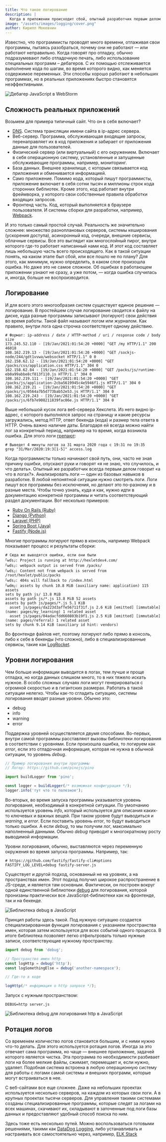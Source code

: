 ```yaml
---
title: Что такое логирование
description: |
  Когда в приложении происходит сбой, опытный разработчик первым делом спрашивает: «А что в логах?». Изучаем, что такое логирование и учимся анализировать логи
image: "/assets/images/logging/cover.png"
author: Кирилл Мокевнин
---
```


Известно, что программисты проводят много времени, отлаживая свои программы, пытаясь разобраться, почему они не работают — или работают неправильно. Когда говорят про отладку, обычно подразумевают либо отладочную печать, либо использование специальных программ – дебагеров. С их помощью отслеживается выполнение кода по шагам, во время которого видно, как меняется содержимое переменных. Эти способы хорошо работают в небольших программах, но в реальных приложениях быстро становятся неэффективными. 

![Дебагер JavaScript в WebStorm](/assets/images/logging/debugger.png)

## Сложность реальных приложений

Возьмем для примера типичный сайт. Что он в себя включает?

  * [DNS](https://guides.hexlet.io/dns/). Система трансляции имени сайта в ip-адрес сервера.
  * Веб-сервер. Программа, обслуживающая входящие запросы, перенаправляет их в код приложения и забирает от приложения данные для пользователей.
  * Физический сервер (или виртуальный) с его окружением. Включает в себя операционную систему, установленные и запущенные обслуживающие программы, например, мониторинг.
  * База данных. Внешнее хранилище, с которым связывается код приложения и обменивается информацией.
  * Само приложение. Помимо кода, который пишут программисты, приложение включает в себя сотни тысяч и миллионы строк кода сторонних библиотек. Кроме этого, код работает внутри фреймворка, у которого свои собственные правила обработки входящих запросов.
  * Фронтенд часть. Код, который выполняется в браузере пользователя. И системы сборки для разработки, например, [Webpack](https://guides.hexlet.io/webpack/).

<Banner name="intensive-devops"/>

И это только самый простой случай. Реальность же значительно сложнее: множество разноплановых серверов, системы кеширования (ускорения доступа), асинхронный код, очереди, внешние сервисы, облачные сервисы. Все это выглядит как многослойный пирог, внутри которого где-то работает написанный нами код. И этот код составляет лишь небольшую часть всего происходящего. Как в такой ситуации понять, на каком этапе был сбой, или все пошло не по плану? Для этого, как минимум, нужно определить, в каком слое произошла ошибка. Но даже это не самое сложное. Об ошибках в работающем приложении узнают не сразу, а уже потом, — когда ошибка случилась и, иногда, больше не воспроизводится.

## Логирование

И для всего этого многообразия систем существует единое решение — логирование. В простейшем случае логирование сводится к файлу на диске, куда разные программы записывают (логируют) свои действия во время работы. Такой файл называют логом или журналом. Как правило, внутри лога одна строчка соответствует одному действию.

```shell
# Формат: ip-address / date / HTTP-method / uri / response code / body size 
173.245.52.110 - [19/Jan/2021:01:54:20 +0000] "GET /my HTTP/1.1" 200 46018
108.162.219.13 - [19/Jan/2021:01:54:20 +0000] "GET /sockjs-node/244/gdt1vvwa/websocket HTTP/1.1" 0 0
162.158.62.12 - [19/Jan/2021:01:54:20 +0000] "GET /packs/css/application.css HTTP/1.1" 304 0
162.158.62.84 - [19/Jan/2021:01:54:20 +0000] "GET /packs/js/runtime-eb0a99abbe8cf813f110.js HTTP/1.1" 304 0
108.162.219.111 - [19/Jan/2021:01:54:20 +0000] "GET /packs/js/application-2cba5619945c4e5946f1.js HTTP/1.1" 304 0
108.162.219.21 - [19/Jan/2021:01:54:20 +0000] "GET /packs/js/0564a7b5d773bab52e53.js HTTP/1.1" 304 0
108.162.219.243 - [19/Jan/2021:01:54:20 +0000] "GET /packs/js/6fb7e908211839fac06e.js HTTP/1.1" 304 0
```

Выше небольшой кусок лога веб-сервера Хекслета. Из него видно ip-адрес, с которого выполнялся запрос на страницу и какие ресурсы загружались, метод HTTP, ответ бекенда (кода) и размер тела ответа в HTTP. Очень важно наличие даты. Благодаря ей всегда можно найти лог за конкретный период, например на то время, когда возникла ошибка. Для этого логи [грепают](https://ru.hexlet.io/courses/cli-basics/lessons/grep/theory_unit):

```shell
# Выведет 4 минуты логов за 31 марта 2020 года с 19:31 по 19:35
grep "31/Mar/2020:19:3[1-5]" access.log
```

Когда программисты только начинают свой путь, они, часто не зная причину ошибки, опускают руки и говорят «я не знаю, что случилось, и что делать». Опытный же разработчик всегда первым делом говорит «а что в логах?». Анализировать логи — один из базовых навыков в разработке. В любой непонятной ситуации нужно смотреть логи. Логи пишут все программы без исключения, но делают это по-разному и в разные места. Чтобы точно узнать, куда и как, нужно идти в документацию конкретной программы и читать соответствующий раздел документации. Вот несколько примеров:

* [Ruby On Rails (Ruby)](https://guides.rubyonrails.org/debugging_rails_applications.html#the-logger)
* [Django (Python)](https://docs.djangoproject.com/en/3.1/topics/logging/)
* [Laravel (PHP)](https://laravel.com/docs/8.x/logging)
* [Spring Boot (Java)](https://docs.spring.io/spring-boot/docs/2.1.18.RELEASE/reference/html/boot-features-logging.html)
* [Fastify (Node.js)](https://www.fastify.io/docs/v2.0.x/Logging/)

Многие программы логируют прямо в консоль, например Webpack показывает процесс и результаты сборки:

```shell
# Сюда же выводятся ошибки, если они были
｢wds｣: Project is running at http://hexletdev4.com/
｢wds｣: webpack output is served from /packs/
｢wds｣: Content not from webpack is served from /root/hexlet/public/packs
｢wds｣: 404s will fallback to /index.html
｢wdm｣: assets by chunk 10.8 MiB (auxiliary name: application) 115 assets
sets by path js/ 13.8 MiB
assets by path js/*.js 13.8 MiB 52 assets
assets by path js/pages/*.js 5.1 KiB
  asset js/pages/da223d3affe56711f31f.js 2.6 KiB [emitted] [immutable] (name: pages/my_learning) 1 related asset
  asset js/pages/04adacfdd660803b19f1.js 2.5 KiB [emitted] [immutable] (name: pages/referral) 1 related asset
sets by chunk 9.14 KiB (auxiliary id hint: vendors)
```

Во фронтенде файлов нет, поэтому логируют либо прямо в консоль, либо к себе в бекенды (что сложно), либо в специализированные сервисы, такие как [LogRocket](https://logrocket.com/).

## Уровни логирования

Чем больше информации выводится в логах, тем лучше и проще отладка, но когда данных слишком много, то в них тяжело искать нужное. В особо сложных случаях логи могут генерироваться с огромной скоростью и в гигантских размерах. Работать в такой ситуации нелегко. Чтобы как-то сгладить ситуацию, системы логирования вводят разные уровни. Обычно это:

* debug
* info
* warning
* error

Поддержка уровней осуществляется двумя способами. Во-первых, внутри самой программы расставляют вызовы библиотеки логирования в соответствии с уровнями. Если произошла ошибка, то логируем как *error*, если это отладочная информация, которая не нужна в обычной ситуации, то уровень *debug*.

```javascript
// Пример логирования внутри программы
// Логер: https://github.com/pinojs/pino

import buildLogger from 'pino';

const logger = buildLogger(/* возможная конфигурация */);
logger.info('тут что то полезное');
```

Во-вторых, во время запуска программы указывается уровень логирования, необходимый в конкретной ситуации. По умолчанию используется уровень *info*, который используется для описания каких-то ключевых и важных вещей. При таком уровне будут выводиться и *warning*, и *error*. Если поставить уровень *error*, то будут выводиться только ошибки. А если *debug*, то мы получим лог, максимально наполненный данными. Обычно *debug* приводит к многократному росту выводимой информации.

Уровни логирования, обычно, выставляются через переменную окружения во время запуска программы. Например, так:

```shell
# https://github.com/fastify/fastify-cli#options
FASTIFY_LOG_LEVEL=debug fastify-server.js
```

Существует и другой подход, основанный не на уровнях, а на пространствах имен. Этот подход получил широкое распространение в JS-среде, и является там основным. Фактически, он построен вокруг одной единственной библиотеки [debug](https://github.com/visionmedia/debug) для логирования, которой пронизаны практически все JavaScript-библиотеки как на фронтенде, так и на бекенде.

![Библиотека debug в JavaScript](/assets/images/logging/debug.png)

Принцип работы здесь такой. Под нужную ситуацию создается специализированная функция логирования с указанием пространства имен, которая затем используется для всех событий одного процесса. В итоге библиотека позволяет легко отфильтровать только нужные записи, соответствующие нужному пространству.

```javascript
import debug from 'debug';

// Пространство имен http
const logHttp = debug('http');
const logSomethingElse = debug('another-namespace');

// Где-то в коде

logHttp(/* информация о http запросе */);
```

Запуск с нужным пространством:

```shell
DEBUG=http server.js
```

![Библиотека debug для логирования http в JavaScript](/assets/images/logging/debug-http.png)

## Ротация логов

Со временем количество логов становится большим, и с ними нужно что-то делать. Для этого используется ротация логов. Иногда за это отвечает сама программа, но чаще — внешнее приложение, задачей которого является чистка. Эта программа по необходимости разбивает логи на более мелкие файлы, сжимает, перемещает и, если нужно, удаляет. Подобная система встроена в любую операционную систему для работы с логами самой системы и внешних программ, которые могут встраиваться в нее. 

С веб-сайтами все еще сложнее. Даже на небольших проектах используется несколько серверов, на каждом из которых свои логи. А в крупных проектах тысячи серверов. Для управления такими системами созданы специализированные программы, которые следят за логами на всех машинах, скачивают их, складывают в заточенные под логи базы данных и предоставляют удобный способ поиска по ним.

Здесь тоже есть несколько путей. Можно воспользоваться готовыми решениями, такими как [DataDog Logging](https://docs.datadoghq.com/logs/), либо устанавливать и настраивать все самостоятельно через, например, [ELK Stack](https://www.elastic.co/elastic-stack)
